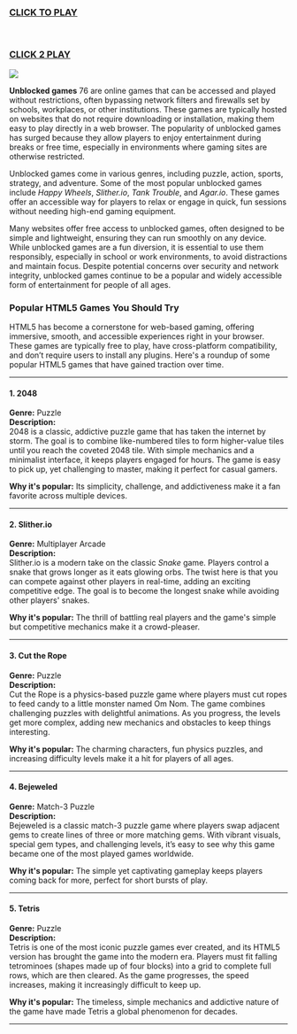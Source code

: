
<h3>
<a href="https://1lesson.guru">CLICK TO PLAY</a>
</br></br></br>

<a href="https://classroom-66.pages.dev">CLICK 2 PLAY</A>

  
</h3>
<a href="https://classroom-66.pages.dev"><img src="https://clearcache.store/games.png"></a>


<br>


**Unblocked games** 76 are online games that can be accessed and played without restrictions, often bypassing network filters and firewalls set by schools, workplaces, or other institutions. These games are typically hosted on websites that do not require downloading or installation, making them easy to play directly in a web browser. The popularity of unblocked games has surged because they allow players to enjoy entertainment during breaks or free time, especially in environments where gaming sites are otherwise restricted.

Unblocked games come in various genres, including puzzle, action, sports, strategy, and adventure. Some of the most popular unblocked games include *Happy Wheels*, *Slither.io*, *Tank Trouble*, and *Agar.io*. These games offer an accessible way for players to relax or engage in quick, fun sessions without needing high-end gaming equipment.

Many websites offer free access to unblocked games, often designed to be simple and lightweight, ensuring they can run smoothly on any device. While unblocked games are a fun diversion, it is essential to use them responsibly, especially in school or work environments, to avoid distractions and maintain focus. Despite potential concerns over security and network integrity, unblocked games continue to be a popular and widely accessible form of entertainment for people of all ages.

### Popular HTML5 Games You Should Try

HTML5 has become a cornerstone for web-based gaming, offering immersive, smooth, and accessible experiences right in your browser. These games are typically free to play, have cross-platform compatibility, and don’t require users to install any plugins. Here's a roundup of some popular HTML5 games that have gained traction over time.

---

#### 1. **2048**
**Genre:** Puzzle  
**Description:**  
2048 is a classic, addictive puzzle game that has taken the internet by storm. The goal is to combine like-numbered tiles to form higher-value tiles until you reach the coveted 2048 tile. With simple mechanics and a minimalist interface, it keeps players engaged for hours. The game is easy to pick up, yet challenging to master, making it perfect for casual gamers.

**Why it's popular:** Its simplicity, challenge, and addictiveness make it a fan favorite across multiple devices.

---

#### 2. **Slither.io**
**Genre:** Multiplayer Arcade  
**Description:**  
Slither.io is a modern take on the classic *Snake* game. Players control a snake that grows longer as it eats glowing orbs. The twist here is that you can compete against other players in real-time, adding an exciting competitive edge. The goal is to become the longest snake while avoiding other players' snakes.

**Why it's popular:** The thrill of battling real players and the game's simple but competitive mechanics make it a crowd-pleaser.

---

#### 3. **Cut the Rope**
**Genre:** Puzzle  
**Description:**  
Cut the Rope is a physics-based puzzle game where players must cut ropes to feed candy to a little monster named Om Nom. The game combines challenging puzzles with delightful animations. As you progress, the levels get more complex, adding new mechanics and obstacles to keep things interesting.

**Why it's popular:** The charming characters, fun physics puzzles, and increasing difficulty levels make it a hit for players of all ages.

---

#### 4. **Bejeweled**
**Genre:** Match-3 Puzzle  
**Description:**  
Bejeweled is a classic match-3 puzzle game where players swap adjacent gems to create lines of three or more matching gems. With vibrant visuals, special gem types, and challenging levels, it’s easy to see why this game became one of the most played games worldwide.

**Why it's popular:** The simple yet captivating gameplay keeps players coming back for more, perfect for short bursts of play.

---

#### 5. **Tetris**
**Genre:** Puzzle  
**Description:**  
Tetris is one of the most iconic puzzle games ever created, and its HTML5 version has brought the game into the modern era. Players must fit falling tetrominoes (shapes made up of four blocks) into a grid to complete full rows, which are then cleared. As the game progresses, the speed increases, making it increasingly difficult to keep up.

**Why it's popular:** The timeless, simple mechanics and addictive nature of the game have made Tetris a global phenomenon for decades.

---

